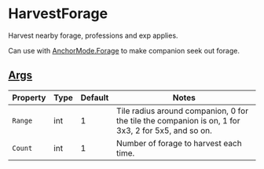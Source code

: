 # HarvestForage

Harvest nearby forage, professions and exp applies.

Can use with [AnchorMode.Forage](3.1-Anchors.md) to make companion seek out forage.

## [Args](~/api/TrinketTinker.Models.AbilityArgs.TileArgs.yml)

| Property | Type | Default | Notes |
| -------- | ---- | ------- | ----- |
| `Range` | int | 1 | Tile radius around companion, 0 for the tile the companion is on, 1 for 3x3, 2 for 5x5, and so on. |
| `Count` | int | 1 | Number of forage to harvest each time. |
